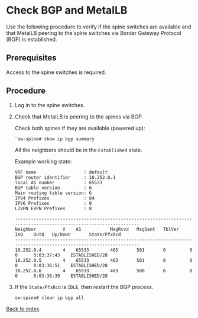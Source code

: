 # Check BGP and MetalLB

Use the following procedure to verify if the spine switches are available and that MetalLB peering to the spine switches via Border Gateway Protocol (BGP) is established.

## Prerequisites

Access to the spine switches is required.

## Procedure

1. Log in to the spine switches.

1. Check that MetalLB is peering to the spines via BGP.

    Check both spines if they are available (powered up):

    ```console
    `sw-spine# show ip bgp summary
    ```

    All the neighbors should be in the `Established` state.

    Example working state:

    ```text
    VRF name                  : default
    BGP router identifier     : 10.252.0.1
    local AS number           : 65533
    BGP table version         : 6
    Main routing table version: 6
    IPV4 Prefixes             : 84
    IPV6 Prefixes             : 0
    L2VPN EVPN Prefixes       : 0

    ------------------------------------------------------------------------------------------------------------------
    Neighbor          V    AS           MsgRcvd   MsgSent   TblVer    InQ    OutQ   Up/Down       State/PfxRcd
    ------------------------------------------------------------------------------------------------------------------
    10.252.0.4        4    65533        465       501       6         0      0      0:03:37:43    ESTABLISHED/28
    10.252.0.5        4    65533        463       501       6         0      0      0:03:36:51    ESTABLISHED/28
    10.252.0.6        4    65533        463       500       6         0      0      0:03:36:39    ESTABLISHED/28
    ```

1. If the `State/PfxRcd` is `IDLE`, then restart the BGP process.

    ```console
    sw-spine# clear ip bgp all
    ```

[Back to index](index.md).
